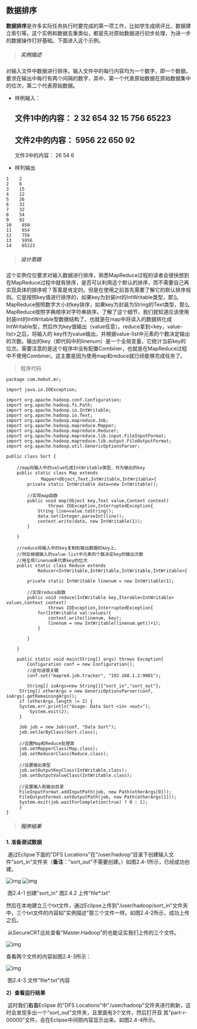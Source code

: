 ## 数据排序

**数据排序**是许多实际任务执行时要完成的第一项工作，比如学生成绩评比、数据建立索引等。这个实例和数据去重类似，都是先对原始数据进行初步处理，为进一步的数据操作打好基础。下面进入这个示例。

> ##### **实例描述**

对输入文件中数据进行排序。输入文件中的每行内容均为一个数字，即一个数据。要求在输出中每行有两个间隔的数字，其中，第一个代表原始数据在原始数据集中的位次，第二个代表原始数据。

- 样例输入：

    文件1中的内容：
    2
    32
    654
    32
    15
    756
    65223
    ----------------------------------
    文件2中的内容：
    5956
    22
    650
    92
    ----------------------------------
    文件3中的内容：
    26
    54
    6
- 样列输出

```
1    2
2    6
3    15
4    22
5    26
6    32
7    32
8    54
9    92
10    650
11    654
12    756
13    5956
14    65223
```

> ##### **设计思路**

​	这个实例仅仅要求对输入数据进行排序，熟悉MapReduce过程的读者会很快想到在MapReduce过程中就有排序，是否可以利用这个默认的排序，而不需要自己再实现具体的排序呢？答案是肯定的。
​	但是在使用之前首先需要了解它的默认排序规则。它是按照key值进行排序的，如果key为封装int的IntWritable类型，那么MapReduce按照数字大小对key排序，如果key为封装为String的Text类型，那么MapReduce按照字典顺序对字符串排序。
​	了解了这个细节，我们就知道应该使用封装int的IntWritable型数据结构了。也就是在map中将读入的数据转化成 IntWritable型，然后作为key值输出（value任意）。reduce拿到\<key，value-list>之后，将输入的 key作为value输出，并根据value-list中元素的个数决定输出的次数。输出的key（即代码中的linenum）是一个全局变量，它统计当前key的位次。需要注意的是这个程序中没有配置Combiner，也就是在MapReduce过程中不使用Combiner。这主要是因为使用map和reduce就已经能够完成任务了。

> 程序代码

```
package com.hebut.mr;
 
import java.io.IOException;
 
import org.apache.hadoop.conf.Configuration;
import org.apache.hadoop.fs.Path;
import org.apache.hadoop.io.IntWritable;
import org.apache.hadoop.io.Text;
import org.apache.hadoop.mapreduce.Job;
import org.apache.hadoop.mapreduce.Mapper;
import org.apache.hadoop.mapreduce.Reducer;
import org.apache.hadoop.mapreduce.lib.input.FileInputFormat;
import org.apache.hadoop.mapreduce.lib.output.FileOutputFormat;
import org.apache.hadoop.util.GenericOptionsParser;
 
public class Sort {
 
    //map将输入中的value化成IntWritable类型，作为输出的key
    public static class Map extends
　　　　　　　　Mapper<Object,Text,IntWritable,IntWritable>{
        private static IntWritable data=new IntWritable();
       
        //实现map函数
        public void map(Object key,Text value,Context context)
                throws IOException,InterruptedException{
            String line=value.toString();
            data.set(Integer.parseInt(line));
            context.write(data, new IntWritable(1));
        }
       
    }
   
    //reduce将输入中的key复制到输出数据的key上，
    //然后根据输入的value-list中元素的个数决定key的输出次数
    //用全局linenum来代表key的位次
    public static class Reduce extends
            Reducer<IntWritable,IntWritable,IntWritable,IntWritable>{
       
        private static IntWritable linenum = new IntWritable(1);
       
        //实现reduce函数
        public void reduce(IntWritable key,Iterable<IntWritable> values,Context context)
                throws IOException,InterruptedException{
            for(IntWritable val:values){
                context.write(linenum, key);
                linenum = new IntWritable(linenum.get()+1);
            }
           
        }
 
    }
   
    public static void main(String[] args) throws Exception{
        Configuration conf = new Configuration();
        //这句话很关键
        conf.set("mapred.job.tracker", "192.168.1.2:9001");
       
        String[] ioArgs=new String[]{"sort_in","sort_out"};
     String[] otherArgs = new GenericOptionsParser(conf, ioArgs).getRemainingArgs();
     if (otherArgs.length != 2) {
     System.err.println("Usage: Data Sort <in> <out>");
         System.exit(2);
     }
     
     Job job = new Job(conf, "Data Sort");
     job.setJarByClass(Sort.class);
     
     //设置Map和Reduce处理类
     job.setMapperClass(Map.class);
     job.setReducerClass(Reduce.class);
     
     //设置输出类型
     job.setOutputKeyClass(IntWritable.class);
     job.setOutputValueClass(IntWritable.class);
     
     //设置输入和输出目录
     FileInputFormat.addInputPath(job, new Path(otherArgs[0]));
     FileOutputFormat.setOutputPath(job, new Path(otherArgs[1]));
     System.exit(job.waitForCompletion(true) ? 0 : 1);
     }
}
```

> ##### **程序结果**

**1. 准备测试数据**

​    通过Eclipse下面的"DFS Locations"在"/user/hadoop"目录下创建输入文件"sort_in"文件夹（**备注**："sort_out"不需要创建。）如图2.4-1所示，已经成功创建。

![img](http://images.cnblogs.com/cnblogs_com/xia520pi/201206/20120604132405862.png)              ![img](http://images.cnblogs.com/cnblogs_com/xia520pi/201206/201206041324056162.png)

​                  图2.4-1 创建"sort_in"                                                        图2.4.2 上传"file*.txt"

 

​	然后在本地建立三个txt文件，通过Eclipse上传到"/user/hadoop/sort_in"文件夹中，三个txt文件的内容如"实例描述"那三个文件一样。如图2.4-2所示，成功上传之后。

​	从SecureCRT远处查看"Master.Hadoop"的也能证实我们上传的三个文件。

![img](http://images.cnblogs.com/cnblogs_com/xia520pi/201206/20120604132405273.png)

查看两个文件的内容如图2.4-3所示：

![img](http://images.cnblogs.com/cnblogs_com/xia520pi/201206/201206041324069160.png)

​                                                             图2.4-3 文件"file*.txt"内容

**2）查看运行结果**

​	这时我们**右击**Eclipse 的"DFS Locations"中"/user/hadoop"文件夹进行刷新，这时会发现多出一个"sort_out"文件夹，且里面有3个文件，然后打开双 其"part-r-00000"文件，会在Eclipse中间把内容显示出来。如图2.4-4所示。